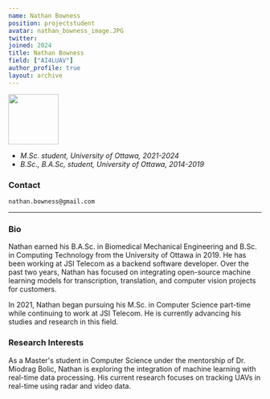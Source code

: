 ```yaml
---
name: Nathan Bowness
position: projectstudent
avatar: nathan_bowness_image.JPG
twitter:
joined: 2024
title: Nathan Bowness
field: ["AI4LUAV"]
author_profile: true
layout: archive
---
```


<img width="100" src="{{site.baseurl}}/images/people/{{page.avatar}}" data-action="zoom">

- _M.Sc. student, University of Ottawa, 2021-2024_<br>
- _B.Sc., B.A.Sc, student, University of Ottawa, 2014-2019_<br>


### Contact

<i class="fa fa-envelope-o"></i>  `nathan.bowness@gmail.com`<br>

<hr>

### Bio
Nathan earned his B.A.Sc. in Biomedical Mechanical Engineering and B.Sc. in Computing Technology from the University of Ottawa in 2019. He has been working at JSI Telecom as a backend software developer. Over the past two years, Nathan has focused on integrating open-source machine learning models for transcription, translation, and computer vision projects for customers.

In 2021, Nathan began pursuing his M.Sc. in Computer Science part-time while continuing to work at JSI Telecom. He is currently advancing his studies and research in this field.

### Research Interests
As a Master's student in Computer Science under the mentorship of Dr. Miodrag Bolic, Nathan is exploring the integration of machine learning with real-time data processing. His current research focuses on tracking UAVs in real-time using radar and video data.
